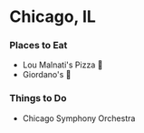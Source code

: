 # Chicago, IL

### Places to Eat
- Lou Malnati's Pizza :pizza: 
- Giordano's :pizza:

### Things to Do
- Chicago Symphony Orchestra
